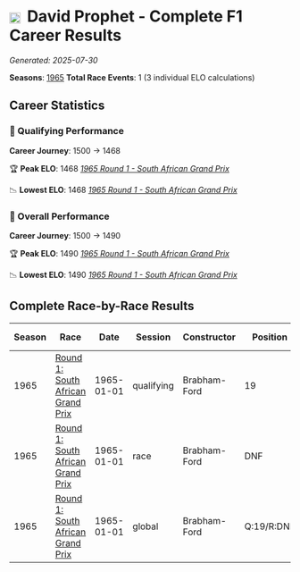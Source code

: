 # <img src="https://upload.wikimedia.org/wikipedia/commons/thumb/8/83/Flag_of_the_United_Kingdom_%283-5%29.svg/512px-Flag_of_the_United_Kingdom_%283-5%29.svg.png?20250726143817" alt="United Kingdom" width="20" height="auto" style="vertical-align: middle; margin-right: 5px;" onerror="this.outerHTML='🇬🇧'; this.style.marginRight='5px';"/> David Prophet - Complete F1 Career Results

*Generated: 2025-07-30*

**Seasons**: [1965](../results/1965-season-report.md)
**Total Race Events**: 1 (3 individual ELO calculations)

## Career Statistics

### 🏁 Qualifying Performance
**Career Journey**: 1500 → 1468

🏆 **Peak ELO**: 1468
   *[1965 Round 1 - South African Grand Prix](../results/1965-season-report.md#round-1-south-african-grand-prix)*

📉 **Lowest ELO**: 1468
   *[1965 Round 1 - South African Grand Prix](../results/1965-season-report.md#round-1-south-african-grand-prix)*

### 🌟 Overall Performance
**Career Journey**: 1500 → 1490

🏆 **Peak ELO**: 1490
   *[1965 Round 1 - South African Grand Prix](../results/1965-season-report.md#round-1-south-african-grand-prix)*

📉 **Lowest ELO**: 1490
   *[1965 Round 1 - South African Grand Prix](../results/1965-season-report.md#round-1-south-african-grand-prix)*


## Complete Race-by-Race Results

| Season | Race | Date | Session | Constructor | Position | Starting ELO | ELO Change | Final ELO | Teammate |
|--------|------|------|---------|-------------|----------|--------------|------------|-----------|----------|
| 1965 | [Round 1: South African Grand Prix](../results/1965-season-report.md#round-1-south-african-grand-prix) | 1965-01-01 | qualifying | Brabham-Ford | 19 | 1500 | -32 | 1468 | <img src="https://upload.wikimedia.org/wikipedia/commons/8/88/Flag_of_Australia_%28converted%29.svg" alt="Australia" width="20" height="auto" style="vertical-align: middle; margin-right: 5px;" onerror="this.outerHTML='🇦🇺'; this.style.marginRight='5px';"/> Paul Hawkins |
| 1965 | [Round 1: South African Grand Prix](../results/1965-season-report.md#round-1-south-african-grand-prix) | 1965-01-01 | race | Brabham-Ford | DNF | 1500 | N/A | 1500 | <img src="https://upload.wikimedia.org/wikipedia/commons/8/88/Flag_of_Australia_%28converted%29.svg" alt="Australia" width="20" height="auto" style="vertical-align: middle; margin-right: 5px;" onerror="this.outerHTML='🇦🇺'; this.style.marginRight='5px';"/> Paul Hawkins |
| 1965 | [Round 1: South African Grand Prix](../results/1965-season-report.md#round-1-south-african-grand-prix) | 1965-01-01 | global | Brabham-Ford | Q:19/R:DNF | 1500 | -10 | 1490 | <img src="https://upload.wikimedia.org/wikipedia/commons/8/88/Flag_of_Australia_%28converted%29.svg" alt="Australia" width="20" height="auto" style="vertical-align: middle; margin-right: 5px;" onerror="this.outerHTML='🇦🇺'; this.style.marginRight='5px';"/> Paul Hawkins |
